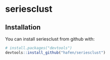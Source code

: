 # seriesclust

## Installation

You can install seriesclust from github with:

```R
# install.packages("devtools")
devtools::install_github("hafen/seriesclust")
```
